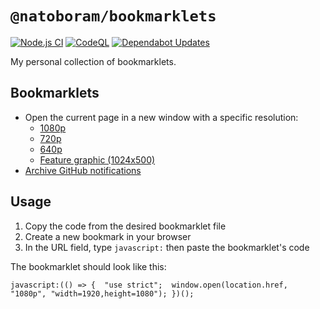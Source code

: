 # `@natoboram/bookmarklets`

[![Node.js CI](https://github.com/NatoBoram/bookmarklets/actions/workflows/node.js.yaml/badge.svg)](https://github.com/NatoBoram/bookmarklets/actions/workflows/node.js.yaml) [![CodeQL](https://github.com/NatoBoram/bookmarklets/actions/workflows/github-code-scanning/codeql/badge.svg)](https://github.com/NatoBoram/bookmarklets/actions/workflows/github-code-scanning/codeql) [![Dependabot Updates](https://github.com/NatoBoram/bookmarklets/actions/workflows/dependabot/dependabot-updates/badge.svg)](https://github.com/NatoBoram/bookmarklets/actions/workflows/dependabot/dependabot-updates)

My personal collection of bookmarklets.

## Bookmarklets

- Open the current page in a new window with a specific resolution:
  - [1080p](./src/window_open/1080p.js)
  - [720p](./src/window_open/720p.js)
  - [640p](./src/window_open/640p.js)
  - [Feature graphic (1024x500)](./src/window_open/feature_graphic.js)
- [Archive GitHub notifications](./src/archive_github_notifications.js)

## Usage

1. Copy the code from the desired bookmarklet file
2. Create a new bookmark in your browser
3. In the URL field, type `javascript:` then paste the bookmarklet's code

The bookmarklet should look like this:

```log
javascript:(() => {  "use strict";  window.open(location.href, "1080p", "width=1920,height=1080"); })();
```
